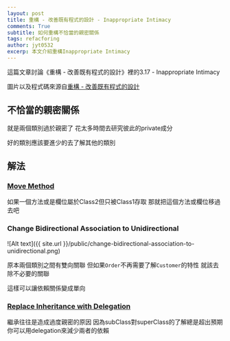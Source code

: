 ```yaml
---
layout: post
title: 重構 - 改善既有程式的設計 - Inappropriate Intimacy
comments: True
subtitle: 如何重構不恰當的親密關係
tags: refacforing
author: jyt0532
excerp: 本文介紹重構Inappropriate Intimacy
---
```


這篇文章討論《重構 - 改善既有程式的設計》裡的3.17 - Inappropriate Intimacy

圖片以及程式碼來源自[重構 - 改善既有程式的設計](https://www.tenlong.com.tw/products/9789861547534)


## 不恰當的親密關係

就是兩個類別過於親密了 花太多時間去研究彼此的private成分

好的類別應該要進少的去了解其他的類別

## 解法

### [Move Method](/2020/04/10/feature-envy/#move-method)

如果一個方法或是欄位屬於Class2但只被Class1存取 那就把這個方法或欄位移過去吧

### Change Bidirectional Association to Unidirectional

![Alt text]({{ site.url }}/public/change-bidirectional-association-to-unidirectional.png)

原本兩個類別之間有雙向關聯 但如果`Order`不再需要了解`Customer`的特性 就該去除不必要的關聯

這樣可以讓依賴關係變成單向

### [Replace Inheritance with Delegation](/2020/04/12/refused-bequest/#replace-inheritance-with-delegation)

繼承往往是造成過度親密的原因 因為subClass對superClass的了解總是超出預期 你可以用delegation來減少兩者的依賴


